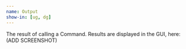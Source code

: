 ```yaml
---
name: Output
show-in: [ug, dg]
---
```


<!-- TODO: Add Screenshot -->
The result of calling a Command. Results are displayed in the GUI, here: (ADD SCREENSHOT)
